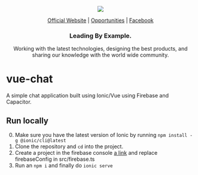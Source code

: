 <p align="center">
  <img src="https://github.com/openforge/main-website/blob/master/src/assets/logo-openforge.png?raw=true"/>
</p>
<p align="center">
  <a href="http://www.openforge.io/">Official Website</a> |
  <a href="http://www.openforge.io/opportunities">Opportunities</a> |
  <a href="https://www.facebook.com/openforgemobile/">Facebook</a>
</p>

<h3 align="center">
  Leading By Example.
</h3>

<p align="center">
  Working with the latest technologies, designing the best products, and sharing our knowledge with the world wide community.
</p>

# vue-chat
A simple chat application built using Ionic/Vue using Firebase and Capacitor.

## Run locally
0. Make sure you have the latest version of Ionic by running ```npm install -g @ionic/cli@latest```
1. Clone the repository and ```cd``` into the project.
2. Create a project in the firebase console [a link](https://console.firebase.google.com/) and replace firebaseConfig in src/firebase.ts 
3. Run an ```npm i``` and finally do ```ionic serve```
